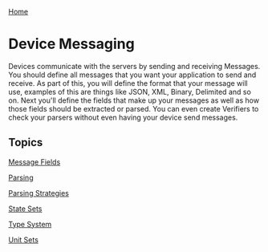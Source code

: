 [Home](../Index.md)

# Device Messaging

Devices communicate with the servers by sending and receiving Messages.  You should define all messages
that you want your application to send and receive.  As part of this, you will define the format that your message will use, 
examples of this are things like JSON, XML, Binary, Delimited and so on.  Next you'll define the fields that make up your messages
as well as how those fields should be extracted or parsed.  You can even create Verifiers to check your parsers without even having
your device send messages.

## Topics


[Message Fields](MessageFields.md)

[Parsing](Parsing/Index.md)

[Parsing Strategies](Parsing/ParsingStrategies.md)

[State Sets](StateSets.md)

[Type System](TypeSystem/Index.md)

[Unit Sets](UnitSets.md)